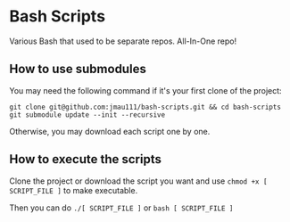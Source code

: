 # Bash Scripts

Various Bash that used to be separate repos. All-In-One repo!

## How to use submodules

You may need the following command if it's your first clone of the project:

```
git clone git@github.com:jmau111/bash-scripts.git && cd bash-scripts
git submodule update --init --recursive
```

Otherwise, you may download each script one by one.

## How to execute the scripts

Clone the project or download the script you want and use `chmod +x [ SCRIPT_FILE ]` to make executable. 

Then you can do `./[ SCRIPT_FILE ]` or `bash [ SCRIPT_FILE ]`
